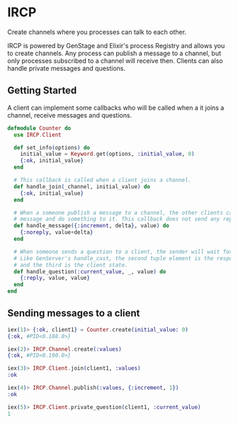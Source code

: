 # IRCP

Create channels where you processes can talk to each other.

IRCP is powered by GenStage and Elixir's process Registry and allows you to create channels. Any process can publish a message to a channel, but only processes subscribed to a channel will receive then. Clients can also handle private messages and questions.

## Getting Started

A client can implement some callbacks who will be called when a it joins a channel, receive messages and questions.

```elixir
defmodule Counter do
  use IRCP.Client

  def set_info(options) do
    initial_value = Keyword.get(options, :initial_value, 0)
    {:ok, initial_value}
  end

  # This callback is called when a client joins a channel.
  def handle_join(_channel, initial_value) do
    {:ok, initial_value}
  end

  # When a someone publish a message to a channel, the other clients can handle that
  # message and do something to it. This callback does not send any reply to the sender.
  def handle_message({:increment, delta}, value) do
    {:noreply, value+delta}
  end

  # When someone sends a question to a client, the sender will wait for a reply.
  # Like GenServer's handle_cast, the second tuple element is the response
  # and the third is the client state.
  def handle_question(:current_value, _, value) do
    {:reply, value, value}
  end
end
```

## Sending messages to a client

```elixir
iex(1)> {:ok, client1} = Counter.create(initial_value: 0)
{:ok, #PID<0.188.0>}

iex(2)> IRCP.Channel.create(:values)
{:ok, #PID<0.190.0>}

iex(3)> IRCP.Client.join(client1, :values)
:ok

iex(4)> IRCP.Channel.publish(:values, {:increment, 1})
:ok

iex(5)> IRCP.Client.private_question(client1, :current_value)
1
```
